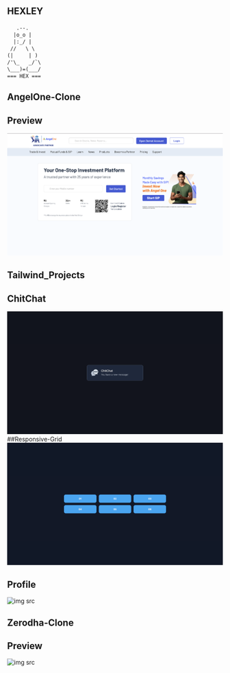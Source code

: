 ## HEXLEY

       .--.
      |o_o |
      |:_/ |
     //   \ \
    (|     | )
    /'\_   _/`\
    \___)=(___/
    === HEX ===

## AngelOne-Clone 

## Preview 
![img src](https://raw.githubusercontent.com/hexdotsh/Learn/refs/heads/main/Angelone-clone/assets/Preview.png)
## Tailwind_Projects 
## ChitChat
![img src](https://raw.githubusercontent.com/hexdotsh/Learn/refs/heads/main/Tailwind_Projects/Chat/assets/Preview.png)
##Responsive-Grid
![img src](https://raw.githubusercontent.com/hexdotsh/Learn/refs/heads/main/Tailwind_Projects/Grid/assets/Preview.png)
## Profile
![img src]()
## Zerodha-Clone 
## Preview 
![img src]()
